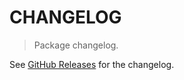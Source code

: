 # CHANGELOG

> Package changelog.

See [GitHub Releases](https://github.com/stdlib-js/string-base-kebabcase/releases) for the changelog.
